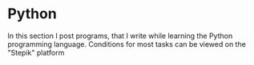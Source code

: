 # Python
In this section I post programs, that I write while learning the Python programming language.
Conditions for most tasks can be viewed on the "Stepik" platform
